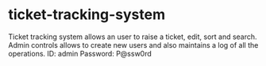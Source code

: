 # ticket-tracking-system
Ticket tracking system allows an user to raise a ticket, edit, sort and search. Admin controls allows to create new users and also maintains a log of all the operations. ID: admin  Password: P@ssw0rd  
